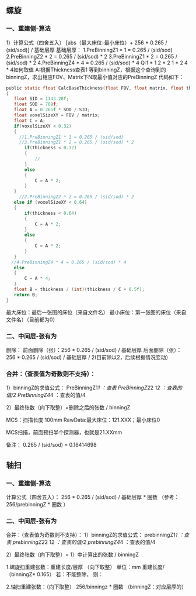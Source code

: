 ## 螺旋
### 一、重建侧-算法
1）计算公式（四舍五入）
    [abs（最大床位-最小床位）+ 256 * 0.265 / (sid/sod)] / 基础层厚
基础层厚：
1.PreBinningZ1 * 1 = 0.265 / (sid/sod) 
2.PreBinningZ2 * 2 = 0.265 / (sid/sod) * 2
3.PreBinningZ1 * 2 = 0.265 / (sid/sod) * 2
4.PreBinningZ4 * 4 = 0.265 / (sid/sod) * 4
Q:1 * 1 2 * 2 1 * 2 4 * 4如何取值
A:根据Thickness查表1 等到binningZ，根据这个查询到的binningZ，求出相应FOV、Matrix下N取最小值对应的PreBinningZ
 代码如下：
 ~~~c
public static float CalcBaseThickness(float FOV, float matrix, float thickness)
{
    float SID = 1143.28f;
    float SOD = 709f;
    float A = 0.265f * SOD / SID;
    float voxelSizeXY = FOV / matrix;
    float C = A;
    if(voxelSizeXY < 0.32)
    {
      //1.PreBinningZ1 * 1 = 0.265 / (sid/sod) 
      //3.PreBinningZ1 * 2 = 0.265 / (sid/sod) * 2
        if(thickness < 0.32)
        {
            //
        }
        else
        {
            C = A * 2;
        }    
    }
      //2.PreBinningZ2 * 2 = 0.265 / (sid/sod) * 2
    else if (voxelSizeXY < 0.64)
    {
        if(thickness < 0.64)
        {
            C = A * 2;
        }
        else
        {
            C = A * 2;
        }
    }
   //4.PreBinningZ4 * 4 = 0.265 / (sid/sod) * 4
    else
    {
        C = A * 4;
    }
    float B = thickness / (int)(thickness / C + 0.5f);
    return B;
}
~~~

最大床位：最后一张图的床位（来自文件名）
最小床位：第一张图的床位（来自文件名）（目前都为0）

### 二、中间层-张有为
删除：
前面删除（张）：256 * 0.265 / (sid/sod) / 基础层厚
后面删除（张）：256 * 0.265 / (sid/sod) / 基础层厚 / 2(目前除以2，后续根据情况变动）

### 合并：（查表值为奇数则不支持）：
1）binningZ的求值公式：
PreBinningZ1*1 ：查表
PreBinningZ2*2 1*2 ：查表的值/2
PreBinningZ4*4 ：查表的值/4

2）最终张数（向下取整）=删除之后的张数 / binningZ
     

MCS：扫描长度 100mm
RawData:最大床位：121.XXX；最小床位0

MCS扫描，前面预扫半个探测器，也就是21.XXmm




备注：
0.265 / (sid/sod) = 0.16414698

## 轴扫
### 一、重建侧-算法
计算公式（四舍五入）：
256 * 0.265 / (sid/sod) / 基础层厚 * 圈数 
（参考：256/prebinningZ * 圈数 ）

### 二、中间层-张有为
合并：（查表值为奇数则不支持）：
1）binningZ的求值公式：
prebinningZ1*1 ：查表
prebinningZ2*2 1*2 ：查表的值/2
prebinningZ4*4 ：查表的值/4

2）最终张数（向下取整）= 1）中计算出的张数 / binningZ





1.螺旋扫重建张数：重建长度/层厚 （向下取整） 单位：mm
  重建长度/（binningZ* 0.165）
  若：不能整除，
    则：  


2.轴扫重建张数：（向下取整）
256/binningz * 圈数
 （binningZ：对应层厚的）